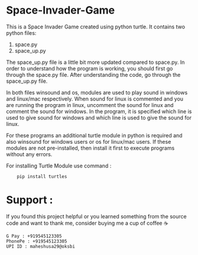 # Space-Invader-Game
This is a Space Invader Game created using python turtle. It contains two python files:
  1. space.py
  2. space_up.py

The space_up.py file is a little bit more updated compared to space.py. In order to understand how the program is working, you should first go through the space.py file. After understanding the code, go through the space_up.py file.

In both files winsound and os, modules are used to play sound in windows and linux/mac respectively. When sound for linux is commented and you are running the program in linux, uncomment the sound for linux and comment the sound for windows. In the program, it is specified which line is used to give sound for windows and which line is used to give the sound for linux.

For these programs an additional turtle module in python is required and also winsound for windows users or os for linux/mac users. If these modules are not pre-installed, then install it first to execute programs without any errors.

For installing Turtle Module use command :

        pip install turtles
        
# Support :
If you found this project helpful or you learned something from the source code and want to thank me, consider buying me a cup of coffee ☕

    G Pay : +919545123305
    PhonePe : +919545123305
    UPI ID : maheshusa29@oksbi

